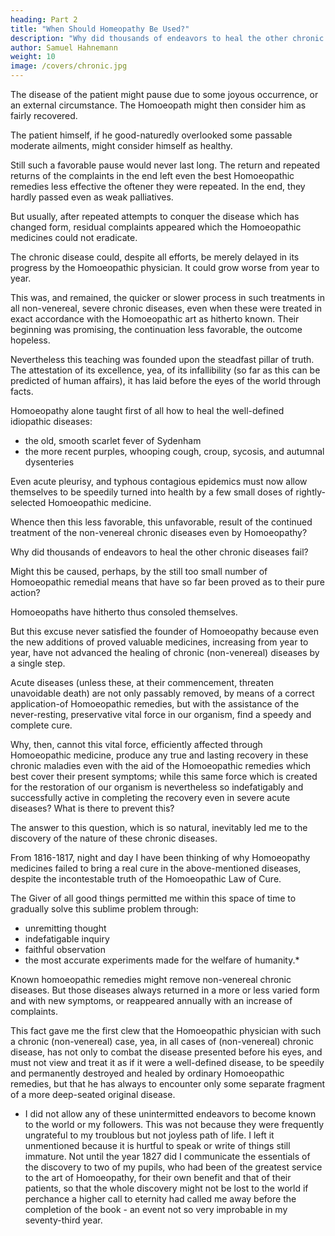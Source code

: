 ```yaml
---
heading: Part 2
title: "When Should Homeopathy Be Used?"
description: "Why did thousands of endeavors to heal the other chronic diseases fail?"
author: Samuel Hahnemann
weight: 10
image: /covers/chronic.jpg
---
```



 <!-- improved by fortune, a pleasant journey, a favorable season or a dry, uniform temperature, might occasionally produce a remarkable pause of shorter or longer duration in  -->

The disease of the patient might pause due to some joyous occurrence, or an external circumstance. The Homoeopath might then consider him as fairly recovered.

The patient himself, if he good-naturedly overlooked some passable moderate ailments, might consider himself as healthy. 

Still such a favorable pause would never last long. The return and repeated returns of the complaints in the end left even the best Homoeopathic remedies less effective the oftener they were repeated. In the end, they hardly passed even as weak palliatives.

But usually, after repeated attempts to conquer the disease which has changed form, residual complaints appeared which the Homoeopathic medicines could not eradicate. 
 <!-- hitherto proved, though not few, had to leave uneradicated, yea, often undiminished. -->

<!-- Thus, there ever followed varying complaints ever more troublesome, and as time proceeded, more threatening, and this even while the mode of living was correct and with a punctual observance of directions. -->

The chronic disease could, despite all efforts, be merely delayed in its progress by the Homoeopathic physician. It could grow worse from year to year.

This was, and remained, the quicker or slower process in such treatments in all non-venereal, severe chronic diseases, even when these were treated in exact accordance with the Homoeopathic art as hitherto known. Their beginning was promising, the continuation less favorable, the outcome hopeless.

Nevertheless this teaching was founded upon the steadfast pillar of truth. The attestation of its excellence, yea, of its infallibility (so far as this can be predicted of human affairs), it has laid before the eyes of the world through facts.

Homoeopathy alone taught first of all how to heal the well-defined idiopathic diseases:
- the old, smooth scarlet fever of Sydenham
- the more recent purples, whooping cough, croup, sycosis, and autumnal dysenteries

 <!-- by means of the specifically aiding Homoeopathic remedies.  -->

Even acute pleurisy, and typhous contagious epidemics must now allow themselves to be speedily turned into health by a few small doses of rightly-selected Homoeopathic medicine.

Whence then this less favorable, this unfavorable, result of the continued treatment of the non-venereal chronic diseases even by Homoeopathy? 

Why did thousands of endeavors to heal the other chronic diseases fail?
 <!-- of a chronic nature so that lasting health might result?  -->

Might this be caused, perhaps, by the still too small number of Homoeopathic remedial means that have so far been proved as to their pure action? 

Homoeopaths have hitherto thus consoled themselves.

But this excuse never satisfied the founder of Homoeopathy because even the new additions of proved valuable medicines, increasing from year to year, have not advanced the healing of chronic (non-venereal) diseases by a single step.

Acute diseases (unless these, at their commencement, threaten unavoidable death) are not only passably removed, by means of a correct application-of Homoeopathic remedies, but with the assistance of the never-resting, preservative vital force in our organism, find a speedy and complete cure.

Why, then, cannot this vital force, efficiently affected through Homoeopathic medicine, produce any true and lasting recovery in these chronic maladies even with the aid of the Homoeopathic remedies which best cover their present symptoms; while this same force which is created for the restoration of our organism is nevertheless so indefatigably and successfully active in completing the recovery even in severe acute diseases? What is there to prevent this?

The answer to this question, which is so natural, inevitably led me to the discovery of the nature of these chronic diseases.

 <!-- and to gain an insight more nearly correct and, if possible, quite correct, into the true nature of the thousands of chronic diseases which still remain uncured, this very serious task has occupied me  -->

From 1816-1817, night and day I have been thinking of why Homoeopathy medicines failed to bring a real cure in the above-mentioned diseases, despite the incontestable truth of the Homoeopathic Law of Cure. 

The Giver of all good things permitted me within this space of time to gradually solve this sublime problem through:
- unremitting thought
- indefatigable inquiry
- faithful observation
- the most accurate experiments made for the welfare of humanity.*

Known homoeopathic remedies might remove non-venereal chronic diseases. But those diseases always returned in a more or less varied form and with new symptoms, or reappeared annually with an increase of complaints. 

This fact gave me the first clew that the Homoeopathic physician with such a chronic (non-venereal) case, yea, in all cases of (non-venereal) chronic disease, has not only to combat the disease presented before his eyes, and must not view and treat it as if it were a well-defined disease, to be speedily and permanently destroyed and healed by ordinary Homoeopathic remedies, but that he has always to encounter only some separate fragment of a more deep-seated original disease.

* I did not allow any of these unintermitted endeavors to become known to the world or my followers. This was not because they were frequently ungrateful to my troublous but not joyless path of life. I left it unmentioned because it is hurtful to speak or write of things still immature. Not until the year 1827 did I communicate the essentials of the discovery to two of my pupils, who had been of the greatest service to the art of Homoeopathy, for their own benefit and that of their patients, so that the whole discovery might not be lost to the world if perchance a higher call to eternity had called me away before the completion of the book - an event not so very improbable in my seventy-third year.
